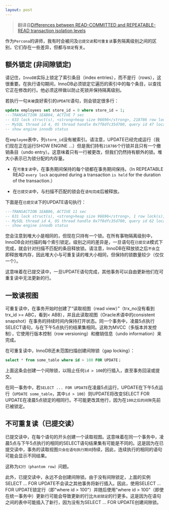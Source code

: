 ```yaml
---
layout: post
---
```


> 翻译自[Differences between READ-COMMITTED and REPEATABLE-READ transaction isolation levels](https://www.percona.com/blog/2012/08/28/differences-between-read-committed-and-repeatable-read-transaction-isolation-levels/)

作为`Percona`的讲师，我有时会被问及`已提交读`和`可重复读`事务隔离级别之间的区别，它们存在一些差异，但都与`锁定`有关。

## 额外锁定 (非间隙锁定)

请记住，`InnoDB`实际上锁定了索引条目（index entries），而不是行（rows），这很重要。在执行语句期间，InnoDB必须锁定它遍历的索引中的每个条目，以查找它正在修改的行。他必须这样做以防止死锁并保持隔离级别。

若执行一句`未被`良好索引的`UPDATE`语句，则会锁定很多行：

```sql
update employees set store_id = 0 where store_id = 1;
---TRANSACTION 1EAB04, ACTIVE 7 sec
-- 633 lock struct(s), <strong>heap size 96696</strong>, 218786 row lock(s), undo log entries 1
-- MySQL thread id 4, OS thread handle 0x7f8dfc35d700, query id 47 localhost root
-- show engine innodb status
```

在`employee`表中，列`store_id`没有被索引。请注意，UPDATE已经完成运行（我们现在正在运行SHOW ENGINE ...）但是我们持有`218786`个行锁并且只有一个撤销条目（undo entry）。这意味着只有一行被更改，但我们仍然持有额外的锁。堆大小表示已为锁分配的内存量。

- 在`可重复读`中，在事务期间保持的每个锁都在事务期间保持。（In REPEATABLE READ `every lock` acquired during a transaction `is held` for the duration of the transaction.）

- 在`已提交读`中，与扫描不匹配的锁会在`语句完成`后被释放。

下面是在`已提交读`下的UPDATE语句执行：

```sql
---TRANSACTION 1EAB06, ACTIVE 11 sec
-- 631 lock struct(s), <strong>heap size 96696</strong>, 1 row lock(s), undo log entries 1
-- MySQL thread id 4, OS thread handle 0x7f8dfc35d700, query id 62 localhost root
-- show engine innodb status
```

您会注意到堆大小是相同的，但现在只持有一个锁。在所有事物隔离级别中，InnoDB会对扫描的每个索引锁定。级别之间的差异是，一旦语句在`已提交读`模式下完成，就会针对扫描不匹配的条目释放锁。请注意，InnoDB在释放锁之后`不会`立即释放堆内存，因此堆大小与可重复读的堆大小相同，但保持的锁数量较少（仅仅一个）。

这意味着在已提交读中，一旦UPDATE语句完成，其他事务可以自由更新他们在可重复读中无法更新的行。

## 一致读视图

可重复读中，在事务开始时创建了“读取视图（read view）”（trx_no没有看到trx_id >= ABC，看到< ABB），并且此读取视图（Oracle术语中的consistent snapshot）在事务的持续时间内保持打开状态。同一个事务中，凌晨5点执行SELECT语句，与在下午5点执行的结果集相同。这称为MVCC（多版本并发控制），它使用行版本控制（row versioning）和撤销信息（undo information）来完成。

在可重复读中，InnoDB还未范围扫描创建间隙锁（gap locking）：

```sql
select * from some_table where id > 100 FOR UPDATE；
```

上面这条会创建一个间隙锁，以阻止任何`id > 100`的行插入，直至事务回滚或提交。

在同一事务中，若`SELECT ... FOR UPDATE`在凌晨5点运行，UPDATE在下午5点运行（`UPDATE some_table`，其中`id > 100`）则UPDATE将改变SELECT FOR UPDATE在凌晨5点锁定的相同行。不可能更改其他行，因为在`100之后的间隙`先前已被锁定。

## 不可重复读（已提交读）

已提交读中，在每个语句的开头创建一个读取视图。这意味着在同一个事务中，凌晨5点与下午5点执行的相同的SELECT语句结果集有可能是不同的。这是因为在已提交读中，事务的读取视图`只会在语句执行期间`持续，因此，连续执行的相同的语句可能会显示不同结果。

这称为`幻行（phantom row）`问题。

此外，已提交读中，永远不会创建间隙锁。由于没有间隙锁定，上面的实例SELECT ... FOR UPDATE不会读之其他事务将新行插入。因此，使用SELECT ... FOR UPDATE锁定行（即"where id > 100"）并随后使用"where id > 100"（即使在统一事务中）更新行可能会导致更新的行比`先前锁定`的行更多。这是因为在语句之间的表中可能插入了新行，因为没有为SELECT ... FOR UPDATE创建间隙锁。